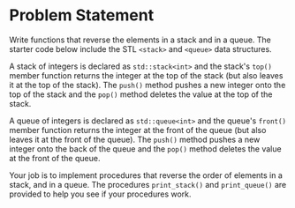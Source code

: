 # Problem Statement

Write functions that reverse the elements in a stack and in a queue. The starter code below include the STL `<stack>` and `<queue>` data structures.

A stack of integers is declared as `std::stack<int>` and the stack's `top()` member function returns the integer at the top of the stack (but also leaves it at the top of the stack). The `push()` method pushes a new integer onto the top of the stack and the `pop()` method deletes the value at the top of the stack.

A queue of integers is declared as `std::queue<int>` and the queue's `front()` member function returns the integer at the front of the queue (but also leaves it at the front of the queue). The `push()` method pushes a new integer onto the back of the queue and the `pop()` method deletes the value at the front of the queue.

Your job is to implement procedures that reverse the order of elements in a stack, and in a queue. The procedures `print_stack()` and `print_queue()` are provided to help you see if your procedures work.
